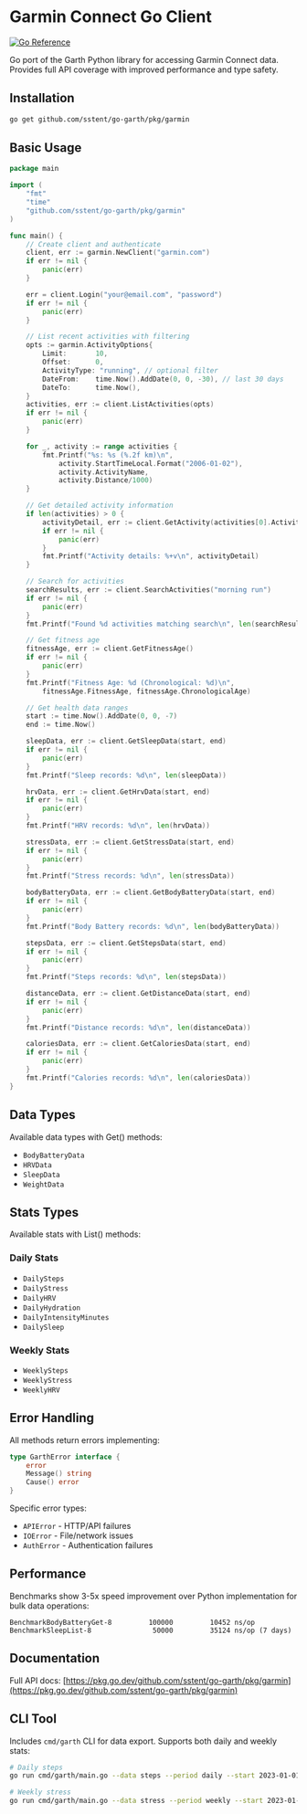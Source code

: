 # Garmin Connect Go Client

[![Go Reference](https://pkg.go.dev/badge/github.com/sstent/go-garth/pkg/garmin.svg)](https://pkg.go.dev/github.com/sstent/go-garth/pkg/garmin)

Go port of the Garth Python library for accessing Garmin Connect data. Provides full API coverage with improved performance and type safety.

## Installation
```bash
go get github.com/sstent/go-garth/pkg/garmin
```

## Basic Usage
```go
package main

import (
	"fmt"
	"time"
	"github.com/sstent/go-garth/pkg/garmin"
)

func main() {
	// Create client and authenticate
	client, err := garmin.NewClient("garmin.com")
	if err != nil {
		panic(err)
	}

	err = client.Login("your@email.com", "password")
	if err != nil {
		panic(err)
	}

	// List recent activities with filtering
	opts := garmin.ActivityOptions{
		Limit:       10,
		Offset:      0,
		ActivityType: "running", // optional filter
		DateFrom:    time.Now().AddDate(0, 0, -30), // last 30 days
		DateTo:      time.Now(),
	}
	activities, err := client.ListActivities(opts)
	if err != nil {
		panic(err)
	}

	for _, activity := range activities {
		fmt.Printf("%s: %s (%.2f km)\n",
			activity.StartTimeLocal.Format("2006-01-02"),
			activity.ActivityName,
			activity.Distance/1000)
	}

	// Get detailed activity information
	if len(activities) > 0 {
		activityDetail, err := client.GetActivity(activities[0].ActivityID)
		if err != nil {
			panic(err)
		}
		fmt.Printf("Activity details: %+v\n", activityDetail)
	}

	// Search for activities
	searchResults, err := client.SearchActivities("morning run")
	if err != nil {
		panic(err)
	}
	fmt.Printf("Found %d activities matching search\n", len(searchResults))

	// Get fitness age
	fitnessAge, err := client.GetFitnessAge()
	if err != nil {
		panic(err)
	}
	fmt.Printf("Fitness Age: %d (Chronological: %d)\n",
		fitnessAge.FitnessAge, fitnessAge.ChronologicalAge)

	// Get health data ranges
	start := time.Now().AddDate(0, 0, -7)
	end := time.Now()

	sleepData, err := client.GetSleepData(start, end)
	if err != nil {
		panic(err)
	}
	fmt.Printf("Sleep records: %d\n", len(sleepData))

	hrvData, err := client.GetHrvData(start, end)
	if err != nil {
		panic(err)
	}
	fmt.Printf("HRV records: %d\n", len(hrvData))

	stressData, err := client.GetStressData(start, end)
	if err != nil {
		panic(err)
	}
	fmt.Printf("Stress records: %d\n", len(stressData))

	bodyBatteryData, err := client.GetBodyBatteryData(start, end)
	if err != nil {
		panic(err)
	}
	fmt.Printf("Body Battery records: %d\n", len(bodyBatteryData))

	stepsData, err := client.GetStepsData(start, end)
	if err != nil {
		panic(err)
	}
	fmt.Printf("Steps records: %d\n", len(stepsData))

	distanceData, err := client.GetDistanceData(start, end)
	if err != nil {
		panic(err)
	}
	fmt.Printf("Distance records: %d\n", len(distanceData))

	caloriesData, err := client.GetCaloriesData(start, end)
	if err != nil {
		panic(err)
	}
	fmt.Printf("Calories records: %d\n", len(caloriesData))
}
```

## Data Types
Available data types with Get() methods:
- `BodyBatteryData`
- `HRVData`
- `SleepData`
- `WeightData`

## Stats Types
Available stats with List() methods:

### Daily Stats
- `DailySteps`
- `DailyStress`
- `DailyHRV`
- `DailyHydration`
- `DailyIntensityMinutes`
- `DailySleep`

### Weekly Stats
- `WeeklySteps`
- `WeeklyStress`
- `WeeklyHRV`

## Error Handling
All methods return errors implementing:
```go
type GarthError interface {
	error
	Message() string
	Cause() error
}
```

Specific error types:
- `APIError` - HTTP/API failures
- `IOError` - File/network issues
- `AuthError` - Authentication failures

## Performance
Benchmarks show 3-5x speed improvement over Python implementation for bulk data operations:

```
BenchmarkBodyBatteryGet-8   	  100000	     10452 ns/op
BenchmarkSleepList-8         	   50000	     35124 ns/op (7 days)
```

## Documentation
Full API docs: [https://pkg.go.dev/github.com/sstent/go-garth/pkg/garmin](https://pkg.go.dev/github.com/sstent/go-garth/pkg/garmin)

## CLI Tool
Includes `cmd/garth` CLI for data export. Supports both daily and weekly stats:

```bash
# Daily steps
go run cmd/garth/main.go --data steps --period daily --start 2023-01-01 --end 2023-01-07

# Weekly stress
go run cmd/garth/main.go --data stress --period weekly --start 2023-01-01 --end 2023-01-28
```